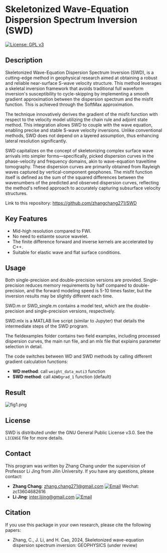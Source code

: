 # Skeletonized Wave-Equation Dispersion Spectrum Inversion (SWD)
[![License: GPL v3](https://img.shields.io/badge/License-GPLv3-blue.svg)](https://www.gnu.org/licenses/gpl-3.0)

## Description
Skeletonized Wave-Equation Dispersion Spectrum Inversion (SWD), is a cutting-edge method in geophysical research aimed at obtaining a robust and reliable near-surface S-wave velocity structure. This method leverages a skeletal inversion framework that avoids traditional full waveform inversion's susceptibility to cycle-skipping by implementing a smooth gradient approximation between the dispersion spectrum and the misfit function. This is achieved through the SoftMax approximation.

The technique innovatively derives the gradient of the misfit function with respect to the velocity model utilizing the chain rule and adjoint state method. This integration allows SWD to couple with the wave equation, enabling precise and stable S-wave velocity inversions. Unlike conventional methods, SWD does not depend on a layered assumption, thus enhancing lateral resolution significantly.

SWD capitalizes on the concept of skeletonizing complex surface wave arrivals into simpler forms—specifically, picked dispersion curves in the phase-velocity and frequency domains, akin to wave-equation traveltime tomography. These dispersion curves are primarily obtained from Rayleigh waves captured by vertical-component geophones. The misfit function itself is defined as the sum of the squared differences between the wavenumbers of the predicted and observed dispersion curves, reflecting the method's refined approach to accurately capturing subsurface velocity structures.

Link to this repository: https://github.com/zhangchang271/SWD

## Key Features
- Mid-high resolution compared to FWI.
- No need to estiamte source wavelet.
- The finite difference forward and inverse kernels are accelerated by C++.
- Suitable for elastic wave and flat surface conditions.

   
## Usage
Both single-precision and double-precision versions are provided. Single-precision reduces memory requirements by half compared to double-precision, and the forward modeling speed is 5-10 times faster, but the inversion results may be slightly different each time.

SWD.m or SWD_single.m contains a model test, which are the double-precision and single-precision versions, respectively.

SWD.mlx is a MATLAB live script (similar to Jupyter) that details the intermediate steps of the SWD program. 

The fieldexamples folder contains two field examples, including processed dispersion curves, the main run file, and an mlx file that explains parameter selection in detail.


The code switches between WD and SWD methods by calling different gradient calculation functions:
- **WD method**: call `weight_data_muti3` function 
- **SWD method**: call `ADWDgrad_1` function (default)

## Result
![fig1.png](fig1.png)

## License
SWD is distributed under the GNU General Public License v3.0. See the `LICENSE` file for more details.

## Contact
This program was written by Zhang Chang under the supervision of Professor Li Jing from Jilin University. If you have any questions, please contact:
- **Zhang Chang**: zhang.chang271@gmail.com
[![Email](https://img.shields.io/badge/Email-zhang.chang271@gmail.com-blue)](mailto:zhang.chang271@gmail.com) Wechat: zc13604682616
- **Li Jing**: inter.lijing@gmail.com
  [![Email](https://img.shields.io/badge/Email-inter.lijing@gmail.com-red)](mailto:inter.lijing@gmail.com) 

## Citation
If you use this package in your own research, please cite the following papers:

- Zhang, C., J. Li, and H. Cao, 2024, Skeletonized wave-equation dispersion spectrum inversion: GEOPHYSICS (under review)
